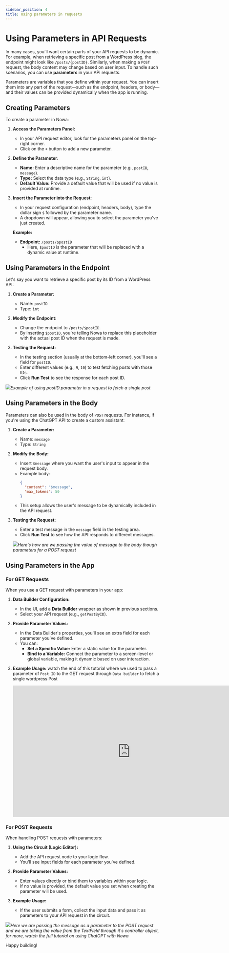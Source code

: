 ```yaml
---
sidebar_position: 4
title: Using parameters in requests
---
```


# Using Parameters in API Requests

In many cases, you'll want certain parts of your API requests to be dynamic. For example, when retrieving a specific post from a WordPress blog, the endpoint might look like `/posts/{postID}`. Similarly, when making a `POST` request, the body content may change based on user input. To handle such scenarios, you can use **parameters** in your API requests.

Parameters are variables that you define within your request. You can insert them into any part of the request—such as the endpoint, headers, or body—and their values can be provided dynamically when the app is running.

## Creating Parameters

To create a parameter in Nowa:

1. **Access the Parameters Panel:**
   - In your API request editor, look for the parameters panel on the top-right corner.
   - Click on the **`+`** button to add a new parameter.

2. **Define the Parameter:**
   - **Name:** Enter a descriptive name for the parameter (e.g., `postID`, `message`).
   - **Type:** Select the data type (e.g., `String`, `int`).
   - **Default Value:** Provide a default value that will be used if no value is provided at runtime.

3. **Insert the Parameter into the Request:**
   - In your request configuration (endpoint, headers, body), type the dollar sign `$` followed by the parameter name.
   - A dropdown will appear, allowing you to select the parameter you've just created.

   **Example:**

   - **Endpoint:** `/posts/$postID`
     - Here, `$postID` is the parameter that will be replaced with a dynamic value at runtime.


## Using Parameters in the Endpoint

Let's say you want to retrieve a specific post by its ID from a WordPress API:

1. **Create a Parameter:**
   - Name: `postID`
   - Type: `int`

2. **Modify the Endpoint:**
   - Change the endpoint to `/posts/$postID`.
   - By inserting `$postID`, you're telling Nowa to replace this placeholder with the actual post ID when the request is made.

3. **Testing the Request:**
   - In the testing section (usually at the bottom-left corner), you'll see a field for `postID`.
   - Enter different values (e.g., `9`, `10`) to test fetching posts with those IDs.
   - Click **Run Test** to see the response for each post ID.

![](./img/params/add-params.gif)*Example of using postID parameter in a request to fetch a single post*


## Using Parameters in the Body

Parameters can also be used in the body of `POST` requests. For instance, if you're using the ChatGPT API to create a custom assistant:

1. **Create a Parameter:**
   - Name: `message`
   - Type: `String`

2. **Modify the Body:**
   - Insert `$message` where you want the user's input to appear in the request body.
   - Example body:
     ```json
     {
       "content": "$message",
       "max_tokens": 50
     }
     ```
   - This setup allows the user's message to be dynamically included in the API request.

3. **Testing the Request:**
   - Enter a test message in the `message` field in the testing area.
   - Click **Run Test** to see how the API responds to different messages.

   ![](./img/params/chatgpt-ex.png)*Here's how are we passing the value of message to the body though parameters for a POST request*

## Using Parameters in the App

### For GET Requests

When you use a GET request with parameters in your app:

1. **Data Builder Configuration:**
   - In the UI, add a **Data Builder** wrapper as shown in previous sections.
   - Select your API request (e.g., `getPostByID`).

2. **Provide Parameter Values:**
   - In the Data Builder's properties, you'll see an extra field for each parameter you've defined.
   - You can:
     - **Set a Specific Value:** Enter a static value for the parameter.
     - **Bind to a Variable:** Connect the parameter to a screen-level or global variable, making it dynamic based on user interaction.

3. **Example Usage:**
   watch the end of this tutorial where we used to pass a parameter of `Post ID` to the GET request through `Data builder` to fetch a single wordpress Post

   <iframe width="767" height="431" src="https://www.youtube.com/embed/_ko4iKVXVuA" title="Display WordPress Blogs in Your App Using ListView and REST API | Nowa tutorial" frameborder="0" allow="accelerometer; autoplay; clipboard-write; encrypted-media; gyroscope; picture-in-picture; web-share" referrerpolicy="strict-origin-when-cross-origin" allowfullscreen></iframe>


### For POST Requests

When handling POST requests with parameters:

1. **Using the Circuit (Logic Editor):**
   - Add the API request node to your logic flow.
   - You'll see input fields for each parameter you've defined.

2. **Provide Parameter Values:**
   - Enter values directly or bind them to variables within your logic.
   - If no value is provided, the default value you set when creating the parameter will be used.

3. **Example Usage:**
   - If the user submits a form, collect the input data and pass it as parameters to your API request in the circuit.


![](./img/params/chatgpt-post.png)*Here we are passing the message as a parameter to the POST request and we are taking the value from the TextField through it's controller object, for more, watch the full tutorial on using ChatGPT with Nowa*


Happy building!